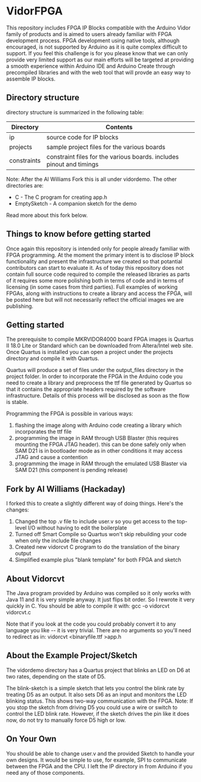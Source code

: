 # VidorFPGA

This repository includes FPGA IP Blocks compatible with the Arduino Vidor family of products and is aimed to users already familiar with FPGA development process.
FPGA development using native tools, although encouraged, is not supported by Arduino as it is quite complex difficult to support. If you feel this challenge is for you please know that we can only provide very limited support as our main efforts will be targeted at providing a smooth experience within Arduino IDE and Arduino Create through precompiled libraries and with the web tool that will provde an easy way to assemble IP blocks.

## Directory structure
directory structure is summarized in the following table:

Directory  | Contents
---------- | --------
ip | source code for IP blocks
projects | sample project files for the various boards
constraints | constraint files for the various boards. includes pinout and timings

Note: After the Al Williams Fork this is all under vidordemo. The other directories are:
* C - The C program for creating app.h
* EmptySketch - A companion sketch for the demo

Read more about this fork below.

## Things to know before getting started
Once again this repository is intended only for people already familiar with FPGA programming. At the moment the primary intent is to disclose IP block functionality and present the infrastructure we created so that potantial contributors can start to evaluate it. As of today this repository does not contain full source code required to compile the released libraries as parts of it requires some more polishing both in terms of code and in terms of licensing (in some cases from third parties). 
Full examples of working FPGAs, along with instructions to create a library and access the FPGA, will be posted here but will not necessarily reflect the official images we are publishing.

## Getting started
The prerequisite to compile MKRVIDOR4000 board FPGA images is Quartus II 18.0 Lite or Standard which can be downloaded from Altera/Intel web site.
Once Quartus is installed you can open a project under the projects directory and compile it with Quartus. 

Quartus will produce a set of files under the output_files directory in the project folder. In order to incorporate the FPGA in the Arduino code you need to create a library and preprocess the ttf file generated by Quartus so that it contains the appropriate headers required by the software infrastructure. Details of this process will be disclosed as soon as the flow is stable.

Programming the FPGA is possible in various ways:
1. flashing the image along with Arduino code creating a library which incorporates the ttf file
1. programming the image in RAM through USB Blaster (this requires mounting the FPGA JTAG header). this can be done safely only when SAM D21 is in bootloader mode as in other conditions it may access JTAG and cause a contention
1. programming the image in RAM through the emulated USB Blaster via SAM D21 (this component is pending release)

## Fork by Al Williams (Hackaday)
I forked this to create a slightly different way of doing things. Here's the changes:
1. Changed the top .v file to include user.v so you get access to the top-level I/O without having to edit the boilerplate
2. Turned off Smart Compile so Quartus won't skip rebuilding your code when only the include file changes
3. Created new vidorcvt C program to do the translation of the binary output
4. Simplified example plus "blank template" for both FPGA and sketch

## About Vidorcvt
The Java program provided by Arduino was compiled so it only works with Java 11 and it is very simple anyway. It just
flips bit order. So I rewrote it very quickly in C. You should be able to compile it with:
    gcc -o vidorcvt vidorcvt.c

Note that if you look at the code you could probably convert it to any language you like -- it is very trivial. There are no arguments
so you'll need to redirect as in:
    vidorcvt <binaryfile.ttf >app.h
	
## About the Example Project/Sketch
The vidordemo directory has a Quartus project that blinks an LED on D6 at two rates, depending on the state of D5.

The blink-sketch is a simple sketch that lets you control the blink rate by treating D5 as an output. It also sets D6 
as an input and monitors the LED blinking status. This shows two-way communication with the FPGA.
Note: If you stop the sketch from driving D5 you could use a wire or switch to control the LED blink rate. However,
if the sketch drives the pin like it does now, do not try to manually force D5 high or low.

## On Your Own
You should be able to change user.v and the provided Sketch to handle your own designs. It would be simple to use, for example, SPI to communicate between the FPGA and the CPU. I left the IP directory in from Arduino if you need any of those components.
